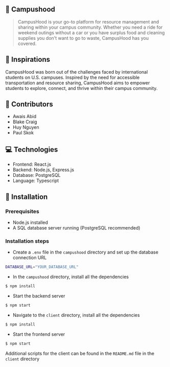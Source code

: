 ## 🚗 Campushood
> CampusHood is your go-to platform for resource management and sharing within your campus community. Whether you need a ride for weekend outings without a car or you have surplus food and cleaning supplies you don't want to go to waste, CampusHood has you covered.

## 💫 Inspirations
CampusHood was born out of the challenges faced by international students on U.S. campuses. Inspired by the need for accessible transportation and resource sharing, CampusHood aims to empower students to explore, connect, and thrive within their campus community.

## 🙉 Contributors
- Awais Abid
- Blake Craig
- Huy Nguyen
- Paul Skok

## 💻 Technologies 
- Frontend: React.js
- Backend: Node.js, Express.js
- Database: PostgreSQL
- Language: Typescript

## 🔨 Installation
### Prerequisites
- Node.js installed
- A SQL database server running (PostgreSQL recommended)
### Installation steps
- Create a `.env` file in the `campushood` directory and set up the database connection URL
```bash
DATABASE_URL="YOUR_DATABASE_URL"
```
- In the `campushood` directory, install all the dependencies
```bash
$ npm install
```
- Start the backend server
```bash
$ npm start
```
- Navigate to the `client` directory, install all the dependencies
```bash
$ npm install
```
- Start the frontend server
```bash
$ npm start
```
Additional scripts for the client can be found in the `README.md` file in the `client` directory




